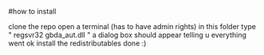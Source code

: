 #how to install


clone the repo
open a terminal (has to have admin rights) in this folder
type " regsvr32 gbda_aut.dll " 
a dialog box should appear telling u everything went ok
install the redistributables
done :)